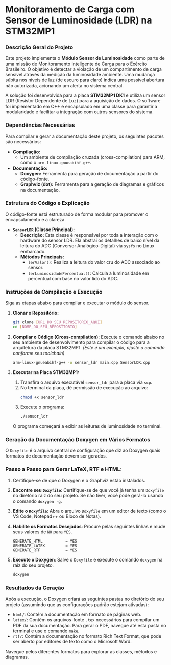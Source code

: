 # Monitoramento de Carga com Sensor de Luminosidade (LDR) na STM32MP1

### Descrição Geral do Projeto

Este projeto implementa o **Módulo Sensor de Luminosidade** como parte de uma missão de Monitoramento Inteligente de Carga para o Exército Brasileiro. O objetivo é detectar a violação de um compartimento de carga sensível através da medição da luminosidade ambiente. Uma mudança súbita nos níveis de luz (de escuro para claro) indica uma possível abertura não autorizada, acionando um alerta no sistema central.

A solução foi desenvolvida para a placa **STM32MP1 DK1** e utiliza um sensor LDR (Resistor Dependente de Luz) para a aquisição de dados. O software foi implementado em C++ e encapsulado em uma classe para garantir a modularidade e facilitar a integração com outros sensores do sistema.

### Dependências Necessárias

Para compilar e gerar a documentação deste projeto, os seguintes pacotes são necessários:

* **Compilação:**
    * Um ambiente de compilação cruzada (cross-compilation) para ARM, como o `arm-linux-gnueabihf-g++`.
* **Documentação:**
    * **Doxygen:** Ferramenta para geração de documentação a partir do código-fonte.
    * **Graphviz (dot):** Ferramenta para a geração de diagramas e gráficos na documentação.

### Estrutura do Código e Explicação

O código-fonte está estruturado de forma modular para promover o encapsulamento e a clareza.

* **`SensorLDR` (Classe Principal):**
    * **Descrição:** Esta classe é responsável por toda a interação com o hardware do sensor LDR. Ela abstrai os detalhes de baixo nível da leitura do ADC (Conversor Analógico-Digital) via `sysfs` no Linux embarcado.
    * **Métodos Principais:**
        * `lerValor()`: Realiza a leitura do valor cru do ADC associado ao sensor.
        * `lerLuminosidadePercentual()`: Calcula a luminosidade em percentual com base no valor lido do ADC.

### Instruções de Compilação e Execução

Siga as etapas abaixo para compilar e executar o módulo do sensor.

1.  **Clonar o Repositório:**
    ```bash
    git clone [URL_DO_SEU_REPOSITORIO_AQUI]
    cd [NOME_DO_SEU_REPOSITORIO]
    ```

2.  **Compilar o Código (Cross-compilation):**
    Execute o comando abaixo no seu ambiente de desenvolvimento para compilar o código para a arquitetura da placa STM32MP1.
    *(Este é um exemplo, ajuste o comando conforme seu toolchain)*
    ```bash
    arm-linux-gnueabihf-g++ -o sensor_ldr main.cpp SensorLDR.cpp
    ```

3.  **Executar na Placa STM32MP1:**
    1.  Transfira o arquivo executável `sensor_ldr` para a placa via `scp`.
    2.  No terminal da placa, dê permissão de execução ao arquivo:
        ```bash
        chmod +x sensor_ldr
        ```
    3.  Execute o programa:
        ```bash
        ./sensor_ldr
        ```
    O programa começará a exibir as leituras de luminosidade no terminal.

 ### Geração da Documentação Doxygen em Vários Formatos

O `Doxyfile` é o arquivo central de configuração que diz ao Doxygen quais formatos de documentação devem ser gerados.

### Passo a Passo para Gerar LaTeX, RTF e HTML:

1. Certifique-se de que o Doxygen e o Graphviz estão instalados.

2.  **Encontre seu `Doxyfile`**: Certifique-se de que você já tenha um `Doxyfile` no diretório raiz do seu projeto. Se não tiver, você pode gerá-lo usando o comando `doxygen -g`.

3.  **Edite o `Doxyfile`**: Abra o arquivo `Doxyfile` em um editor de texto (como o VS Code, Notepad++ ou Bloco de Notas).

4.  **Habilite os Formatos Desejados**: Procure pelas seguintes linhas e mude seus valores de `NO` para `YES`.

    ```
    GENERATE_HTML          = YES
    GENERATE_LATEX         = YES
    GENERATE_RTF           = YES
    ```

5.  **Execute o Doxygen**: Salve o `Doxyfile` e execute o comando `doxygen` na raiz do seu projeto.

    ```bash
    doxygen
    ```

### Resultados da Geração

Após a execução, o Doxygen criará as seguintes pastas no diretório do seu projeto (assumindo que as configurações padrão estejam ativadas):

* `html/`: Contém a documentação em formato de páginas web.
* `latex/`: Contém os arquivos-fonte `.tex` necessários para compilar um PDF da sua documentação. Para gerar o PDF, navegue até esta pasta no terminal e use o comando `make`.
* `rtf/`: Contém a documentação no formato Rich Text Format, que pode ser aberto por editores de texto como o Microsoft Word.

Navegue pelos diferentes formatos para explorar as classes, métodos e diagramas.
